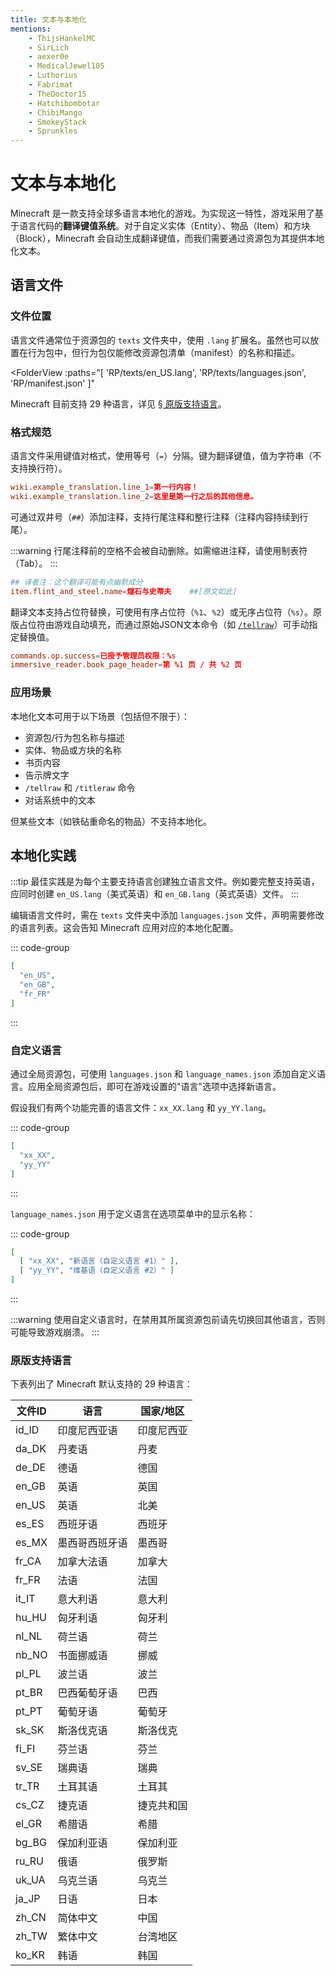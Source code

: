 ```yaml
---
title: 文本与本地化
mentions:
    - ThijsHankelMC
    - SirLich
    - aexer0e
    - MedicalJewel105
    - Luthorius
    - Fabrimat
    - TheDoctor15
    - Hatchibombotar
    - ChibiMango
    - SmokeyStack
    - Sprunkles
---
```


# 文本与本地化

<!--@include: @/wiki/bedrock-wiki-mirror.md-->

Minecraft 是一款支持全球多语言本地化的游戏。为实现这一特性，游戏采用了基于语言代码的**翻译键值系统**。对于自定义实体（Entity）、物品（Item）和方块（Block），Minecraft 会自动生成翻译键值，而我们需要通过资源包为其提供本地化文本。

## 语言文件

### 文件位置

语言文件通常位于资源包的 `texts` 文件夹中，使用 `.lang` 扩展名。虽然也可以放置在行为包中，但行为包仅能修改资源包清单（manifest）的名称和描述。

<FolderView :paths="[
  'RP/texts/en_US.lang',
  'RP/texts/languages.json',
  'RP/manifest.json'
]"
></FolderView>

Minecraft 目前支持 29 种语言，详见 [§ 原版支持语言](/wiki/concepts/text-and-translations#vanilla-languages)。

### 格式规范

语言文件采用键值对格式，使用等号（`=`）分隔。键为翻译键值，值为字符串（不支持换行符）。

```toml
wiki.example_translation.line_1=第一行内容！
wiki.example_translation.line_2=这里是第一行之后的其他信息。
```

可通过双井号（`##`）添加注释，支持行尾注释和整行注释（注释内容持续到行尾）。

:::warning
行尾注释前的空格不会被自动删除。如需缩进注释，请使用制表符（Tab）。
:::

```toml
## 译者注：这个翻译可能有点幽默成分
item.flint_and_steel.name=燧石与史蒂夫	##[原文如此]
```

翻译文本支持占位符替换，可使用有序占位符（`%1`、`%2`）或无序占位符（`%s`）。原版占位符由游戏自动填充，而通过原始JSON文本命令（如 [`/tellraw`](/wiki/commands/tellraw)）可手动指定替换值。

```toml
commands.op.success=已授予管理员权限：%s
immersive_reader.book_page_header=第 %1 页 / 共 %2 页
```

### 应用场景

本地化文本可用于以下场景（包括但不限于）：

-   资源包/行为包名称与描述
-   实体、物品或方块的名称
-   书页内容
-   告示牌文字
-   `/tellraw` 和 `/titleraw` 命令
-   对话系统中的文本

但某些文本（如铁砧重命名的物品）不支持本地化。

## 本地化实践

:::tip
最佳实践是为每个主要支持语言创建独立语言文件。例如要完整支持英语，应同时创建 `en_US.lang`（美式英语）和 `en_GB.lang`（英式英语）文件。
:::

编辑语言文件时，需在 `texts` 文件夹中添加 `languages.json` 文件，声明需要修改的语言列表。这会告知 Minecraft 应用对应的本地化配置。

::: code-group
```json [原始CodeHeader的值]
[
  "en_US",
  "en_GB",
  "fr_FR"
]
```
:::

### 自定义语言

通过全局资源包，可使用 `languages.json` 和 `language_names.json` 添加自定义语言。应用全局资源包后，即可在游戏设置的"语言"选项中选择新语言。

假设我们有两个功能完善的语言文件：`xx_XX.lang` 和 `yy_YY.lang`。

::: code-group
```json [原始CodeHeader的值]
[
  "xx_XX",
  "yy_YY"
]
```
:::

`language_names.json` 用于定义语言在选项菜单中的显示名称：

::: code-group
```json [原始CodeHeader的值]
[
  [ "xx_XX", "新语言（自定义语言 #1）" ],
  [ "yy_YY", "维基语（自定义语言 #2）" ]
]
```
:::

:::warning
使用自定义语言时，在禁用其所属资源包前请先切换回其他语言，否则可能导致游戏崩溃。
:::

### 原版支持语言

下表列出了 Minecraft 默认支持的 29 种语言：

| 文件ID     | 语言                | 国家/地区       |
| ---------- | ------------------- | --------------- |
| id_ID      | 印度尼西亚语        | 印度尼西亚      |
| da_DK      | 丹麦语              | 丹麦            |
| de_DE      | 德语                | 德国            |
| en_GB      | 英语                | 英国            |
| en_US      | 英语                | 北美            |
| es_ES      | 西班牙语            | 西班牙          |
| es_MX      | 墨西哥西班牙语      | 墨西哥          |
| fr_CA      | 加拿大法语          | 加拿大          |
| fr_FR      | 法语                | 法国            |
| it_IT      | 意大利语            | 意大利          |
| hu_HU      | 匈牙利语            | 匈牙利          |
| nl_NL      | 荷兰语              | 荷兰            |
| nb_NO      | 书面挪威语          | 挪威            |
| pl_PL      | 波兰语              | 波兰            |
| pt_BR      | 巴西葡萄牙语        | 巴西            |
| pt_PT      | 葡萄牙语            | 葡萄牙          |
| sk_SK      | 斯洛伐克语          | 斯洛伐克        |
| fi_FI      | 芬兰语              | 芬兰            |
| sv_SE      | 瑞典语              | 瑞典            |
| tr_TR      | 土耳其语            | 土耳其          |
| cs_CZ      | 捷克语              | 捷克共和国      |
| el_GR      | 希腊语              | 希腊            |
| bg_BG      | 保加利亚语          | 保加利亚        |
| ru_RU      | 俄语                | 俄罗斯          |
| uk_UA      | 乌克兰语            | 乌克兰          |
| ja_JP      | 日语                | 日本            |
| zh_CN      | 简体中文            | 中国            |
| zh_TW      | 繁体中文            | 台湾地区        |
| ko_KR      | 韩语                | 韩国            |